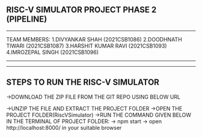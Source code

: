 RISC-V SIMULATOR PROJECT PHASE 2 (PIPELINE)
-----------------------------------------------
***********************************************
TEAM MEMBERS:
1.DIVYANKAR SHAH (2021CSB1086)
2.DOODHNATH TIWARI (2021CSB1087)
3.HARSHIT KUMAR RAVI (2021CSB1093)
4.IMROZEPAL SINGH (2021CSB1096)
***********************************************

-----------------------------------------------
STEPS TO RUN THE RISC-V SIMULATOR
-----------------------------------------------

->DOWNLOAD THE ZIP FILE FROM THE GIT REPO USING BELOW URL

->UNZIP THE FILE AND EXTRACT THE PROJECT FOLDER
->OPEN THE PROJECT FOLDER(RiscVSimulator)
->RUN THE COMMAND GIVEN BELOW IN THE TERMINAL OF PROJECT FOLDER:
	-> npm start
	-> open http://localhost:8000/ in your suitable browser
	

